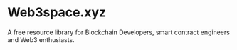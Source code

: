 # Web3space.xyz
A free resource library for Blockchain Developers, smart contract engineers and Web3 enthusiasts.
